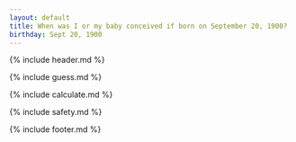 ```yaml
---
layout: default
title: When was I or my baby conceived if born on September 20, 1900?
birthday: Sept 20, 1900
---
```


{% include header.md %}

{% include guess.md %}

{% include calculate.md %}

{% include safety.md %}

{% include footer.md %}



